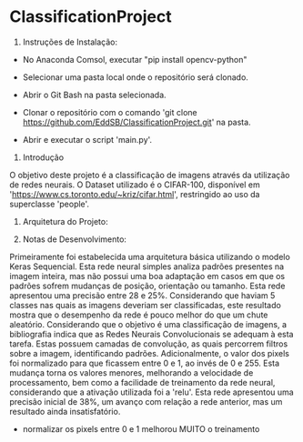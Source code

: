 ﻿# ClassificationProject


1) Instruções de Instalação:

  - No Anaconda Comsol, executar "pip install opencv-python"

  - Selecionar uma pasta local onde o repositório será clonado.
  - Abrir o Git Bash na pasta selecionada.
  - Clonar o repositório com o comando 'git clone https://github.com/EddSB/ClassificationProject.git' na pasta.
  - Abrir e executar o script 'main.py'.


1) Introdução

  O objetivo deste projeto é a classificação de imagens através da utilização de redes neurais. O Dataset utilizado é o CIFAR-100, disponível em 'https://www.cs.toronto.edu/~kriz/cifar.html', restringido ao uso da superclasse 'people'.

1) Arquitetura do Projeto:


1) Notas de Desenvolvimento:

  Primeiramente foi estabelecida uma arquitetura básica utilizando o modelo Keras Sequencial. Esta rede neural simples analiza padrões presentes na imagem inteira, mas não possui uma boa adaptação em casos em que os padrões sofrem mudanças de posição, orientação ou tamanho. Esta rede apresentou uma precisão entre 28 e 25%. Considerando que haviam 5 classes nas quais as imagens deveriam ser classificadas, este resultado mostra que o desempenho da rede é pouco melhor do que um chute aleatório.
  Considerando que o objetivo é uma classificação de imagens, a bibliografia indica que as Redes Neurais Convolucionais se adequam à esta tarefa. Estas possuem camadas de convolução, as quais percorrem filtros sobre a imagem, identificando padrões. Adicionalmente, o valor dos pixels foi normalizado para que ficassem entre 0 e 1, ao invés de 0 e 255. Esta mudança torna os valores menores, melhorando a velocidade de processamento, bem como a facilidade de treinamento da rede neural, considerando que a ativação utilizada foi a 'relu'. Esta rede apresentou uma precisão inicial de 38%, um avanço com relação a rede anterior, mas um resultado ainda insatisfatório.
  










 - normalizar os pixels entre 0 e 1 melhorou MUITO o treinamento